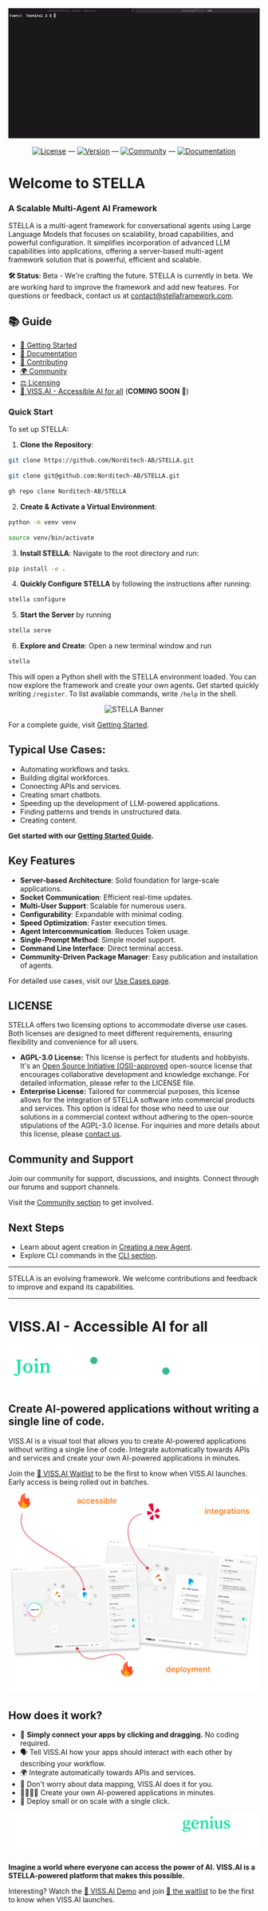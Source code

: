 <div align="center">
  <img src="assets/images/STELLA_QUICK_DEMO.gif" alt="STELLA Banner">
</div>

<div align="center">

[![License](https://img.shields.io/badge/license-AGPLv3-blue.svg)](LICENSE) — [![Version](https://img.shields.io/badge/version-beta-orange.svg)](https://github.com/Norditech-AB/STELLA/tree/main) — [![Community](https://img.shields.io/badge/community-active-ff69b4.svg)](https://docs.stellaframework.com/Community.html) — [![Documentation](https://img.shields.io/badge/documentation-here-32a875.svg)](https://docs.stellaframework.com/)

</div>

# Welcome to STELLA

### A Scalable Multi-Agent AI Framework

STELLA is a multi-agent framework for conversational agents using Large Language Models that focuses on scalability, broad capabilities, and powerful configuration. It simplifies incorporation of advanced LLM capabilities into applications, offering a server-based multi-agent framework solution that is powerful, efficient and scalable.

**🛠️ Status**: Beta - We're crafting the future.
STELLA is currently in beta. We are working hard to improve the framework and add new features. For questions or feedback, contact us at [contact@stellaframework.com](mailto:contact@stellaframework.com).

## 📚 Guide

- [🚀 Getting Started](https://docs.stellaframework.com/Getting_Started.html)
- [📖 Documentation](https://docs.stellaframework.com/)
- [🤝 Contributing](https://docs.stellaframework.com/contribution_guidelines/index.html)
- [🌍 Community](https://docs.stellaframework.com/Community.html)
- [⚖️ Licensing](https://docs.stellaframework.com/Licensing.html)
- [💫 VISS.AI - Accessible AI for all](#vissai---accessible-ai-for-all) (**COMING SOON** 🚀)


### Quick Start

To set up STELLA:

1. **Clone the Repository**:

```bash
git clone https://github.com/Norditech-AB/STELLA.git
```
```bash
git clone git@github.com:Norditech-AB/STELLA.git
```
```bash
gh repo clone Norditech-AB/STELLA
```

2. **Create & Activate a Virtual Environment**:

```bash
python -m venv venv
```
```bash
source venv/bin/activate
```

3. **Install STELLA**: Navigate to the root directory and run:
```bash
pip install -e .
```

4. **Quickly Configure STELLA** by following the instructions after running:

```bash
stella configure
```

5. **Start the Server** by running
 
```bash
stella serve
```

6. **Explore and Create**: Open a new terminal window and run
```bash
stella
```
This will open a Python shell with the STELLA environment loaded. You can now explore the framework and create your own agents.
Get started quickly writing `/register`.
To list available commands, write `/help` in the shell.

<div align="center">
  <img src="assets/images/REGISTER_AND_TALK_TO_STELLA.gif" alt="STELLA Banner">
</div>

For a complete guide, visit [Getting Started](https://docs.stellaframework.com/Getting_Started).

## Typical Use Cases:

- Automating workflows and tasks.
- Building digital workforces.
- Connecting APIs and services.
- Creating smart chatbots.
- Speeding up the development of LLM-powered applications.
- Finding patterns and trends in unstructured data.
- Creating content.

**Get started with our [Getting Started Guide](https://docs.stellaframework.com/Getting_Started).**

## Key Features

- **Server-based Architecture**: Solid foundation for large-scale applications.
- **Socket Communication**: Efficient real-time updates.
- **Multi-User Support**: Scalable for numerous users.
- **Configurability**: Expandable with minimal coding.
- **Speed Optimization**: Faster execution times.
- **Agent Intercommunication**: Reduces Token usage.
- **Single-Prompt Method**: Simple model support.
- **Command Line Interface**: Direct terminal access.
- **Community-Driven Package Manager**: Easy publication and installation of agents.

For detailed use cases, visit our [Use Cases page](https://docs.stellaframework.com/).

## LICENSE
STELLA offers two licensing options to accommodate diverse use cases. Both licenses are designed to meet different requirements, ensuring flexibility and convenience for all users.
- **AGPL-3.0 License:** This license is perfect for students and hobbyists. It's an [Open Source Initiative (OSI)-approved](https://opensource.org/licenses/) open-source license that encourages collaborative development and knowledge exchange. For detailed information, please refer to the LICENSE file.
- **Enterprise License:** Tailored for commercial purposes, this license allows for the integration of STELLA software into commercial products and services. This option is ideal for those who need to use our solutions in a commercial context without adhering to the open-source stipulations of the AGPL-3.0 license. For inquiries and more details about this license, please [contact us](mailto:philip@norditech.se).

## Community and Support

Join our community for support, discussions, and insights. Connect through our forums and support channels.

Visit the [Community section](https://docs.stellaframework.com/Community) to get involved.

## Next Steps

- Learn about agent creation in [Creating a new Agent](https://docs.stellaframework.com/agents/Creating_a_new_Agent).
- Explore CLI commands in the [CLI section](https://docs.stellaframework.com/cli/index).

---

STELLA is an evolving framework. We welcome contributions and feedback to improve and expand its capabilities.

---

# VISS.AI - Accessible AI for all

<div align="center">
  <img src="assets/images/JOIN_VISS_AI.png" alt="VISS.AI Waitlist Banner">
</div>

## Create AI-powered applications without writing a single line of code.
VISS.AI is a visual tool that allows you to create AI-powered applications without writing a single line of code. Integrate automatically towards APIs and services and create your own AI-powered applications in minutes.

Join the [🔗 VISS.AI Waitlist](https://viss.ai) to be the first to know when VISS.AI launches. Early access is being rolled out in batches.

<div align="center">
  <img src="assets/images/VISS_AI_FEATURES.png" alt="VISS.AI Features - Automatic integrations, accessible for everyone, instant deployment">
</div>

## How does it work?
- 🔗 **Simply connect your apps by clicking and dragging.** No coding required.
- 🗣️ Tell VISS.AI how your apps should interact with each other by describing your workflow.
- 🌍 Integrate automatically towards APIs and services.
- 🌟 Don't worry about data mapping, VISS.AI does it for you.
- 👨‍💻👩‍💻 Create your own AI-powered applications in minutes.
- 🚀 Deploy small or on scale with a single click.

<div align="center">
  <img src="assets/images/GENIUS_HEADER_VISS_AI_STELLA.png" alt="Does it really take a genius to work with AI?">
</div>

**Imagine a world where everyone can access the power of AI. VISS.AI is a STELLA-powered platform that makes this possible.**

Interesting? Watch the [🔗 VISS.AI Demo](https://www.youtube.com/watch?v=_c6GEbI1bjU) and join [🔗 the waitlist](https://viss.ai) to be the first to know when VISS.AI launches.